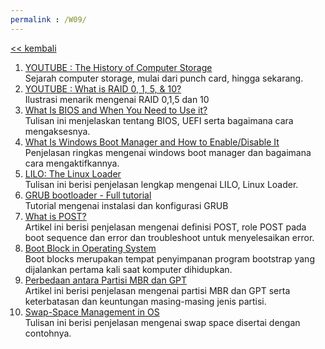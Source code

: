```yaml
---
permalink : /W09/
---
```

[<< kembali](../)

1. [YOUTUBE : The History of Computer Storage](https://www.youtube.com/watch?v=-KRLWGaIunA)<br>
  Sejarah computer storage, mulai dari punch card, hingga sekarang.
2. [YOUTUBE : What is RAID 0, 1, 5, & 10?](https://www.youtube.com/watch?v=U-OCdTeZLac)<br>
  Ilustrasi menarik mengenai RAID 0,1,5 dan 10
3. [What Is BIOS and When You Need to Use it?](https://medium.com/hetman-software/what-is-bios-and-when-you-need-to-use-it-5e469f44fa07)<br>
  Tulisan ini menjelaskan tentang BIOS, UEFI serta bagaimana cara mengaksesnya.
4. [What Is Windows Boot Manager and How to Enable/Disable It](https://www.minitool.com/lib/windows-boot-manager.html)<br>
  Penjelasan ringkas mengenai windows boot manager dan bagaimana cara mengaktifkannya.
5. [LILO: The Linux Loader](https://www.oreilly.com/library/view/linux-in-a/0596000251/ch04s02.html)<br>
  Tulisan ini berisi penjelasan lengkap mengenai LILO, Linux Loader.
6. [GRUB bootloader - Full tutorial](https://www.dedoimedo.com/computers/grub.html)<br>
  Tutorial mengenai instalasi dan konfigurasi GRUB
7. [What is POST?](https://www.geeksforgeeks.org/what-is-postpower-on-self-test/)<br>
  Artikel ini berisi penjelasan mengenai definisi POST, role POST pada boot sequence dan error dan troubleshoot untuk menyelesaikan error.
8. [Boot Block in Operating System](https://www.geeksforgeeks.org/boot-block-in-operating-system/)<br>
  Boot blocks merupakan tempat penyimpanan program bootstrap yang dijalankan pertama kali saat komputer dihidupkan.
9. [Perbedaan antara Partisi MBR dan GPT](https://www.howtogeek.com/193669/whats-the-difference-between-gpt-and-mbr-when-partitioning-a-drive/)<br>
  Artikel ini berisi penjelasan mengenai partisi MBR dan GPT serta keterbatasan dan keuntungan masing-masing jenis partisi.
10. [Swap-Space Management in OS](https://www.geeksforgeeks.org/swap-space-management-in-operating-system/)<br>
  Tulisan ini berisi penjelasan mengenai swap space disertai dengan contohnya.
